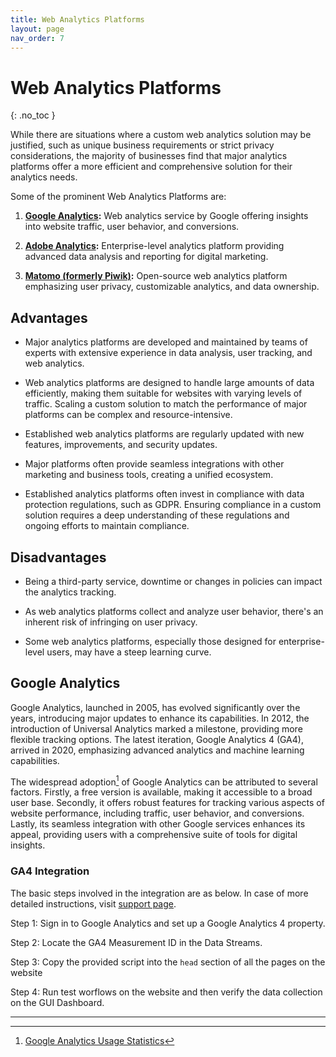 ```yaml
---
title: Web Analytics Platforms
layout: page
nav_order: 7
---
```


# Web Analytics Platforms
{: .no_toc }

While there are situations where a custom web analytics solution may be justified, such as unique business requirements or strict privacy considerations, the majority of businesses find that major analytics platforms offer a more efficient and comprehensive solution for their analytics needs.

Some of the prominent Web Analytics Platforms are:

1. **[Google Analytics](https://analytics.google.com/):**
Web analytics service by Google offering insights into website traffic, user behavior, and conversions.

2. **[Adobe Analytics](https://www.adobe.com/analytics.html):**
Enterprise-level analytics platform providing advanced data analysis and reporting for digital marketing.

3. **[Matomo (formerly Piwik)](https://matomo.org/):**
Open-source web analytics platform emphasizing user privacy, customizable analytics, and data ownership.

## Advantages

- Major analytics platforms are developed and maintained by teams of experts with extensive experience in data analysis, user tracking, and web analytics.

- Web analytics platforms are designed to handle large amounts of data efficiently, making them suitable for websites with varying levels of traffic. Scaling a custom solution to match the performance of major platforms can be complex and resource-intensive.

- Established web analytics platforms are regularly updated with new features, improvements, and security updates.

- Major platforms often provide seamless integrations with other marketing and business tools, creating a unified ecosystem.

- Established analytics platforms often invest in compliance with data protection regulations, such as GDPR. Ensuring compliance in a custom solution requires a deep understanding of these regulations and ongoing efforts to maintain compliance.

## Disadvantages

- Being a third-party service, downtime or changes in policies can impact the analytics tracking.

- As web analytics platforms collect and analyze user behavior, there's an inherent risk of infringing on user privacy.

- Some web analytics platforms, especially those designed for enterprise-level users, may have a steep learning curve.

## Google Analytics

Google Analytics, launched in 2005, has evolved significantly over the years, introducing major updates to enhance its capabilities. In 2012, the introduction of Universal Analytics marked a milestone, providing more flexible tracking options. The latest iteration, Google Analytics 4 (GA4), arrived in 2020, emphasizing advanced analytics and machine learning capabilities.

The widespread adoption[^1] of Google Analytics can be attributed to several factors. Firstly, a free version is available, making it accessible to a broad user base. Secondly, it offers robust features for tracking various aspects of website performance, including traffic, user behavior, and conversions. Lastly, its seamless integration with other Google services enhances its appeal, providing users with a comprehensive suite of tools for digital insights.

### GA4 Integration

The basic steps involved in the integration are as below. In case of more detailed instructions, visit [support page](https://support.google.com/analytics/answer/9304153).

Step 1: Sign in to Google Analytics and set up a Google Analytics 4 property.

Step 2: Locate the GA4 Measurement ID in the Data Streams.

Step 3: Copy the provided script into the `head` section of all the pages on the website

Step 4: Run test worflows on the website and then verify the data collection on the GUI Dashboard.

---

[^1]: [Google Analytics Usage Statistics](https://trends.builtwith.com/analytics/Google-Analytics)
